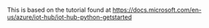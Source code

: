 This is based on the tutorial found at
https://docs.microsoft.com/en-us/azure/iot-hub/iot-hub-python-getstarted
